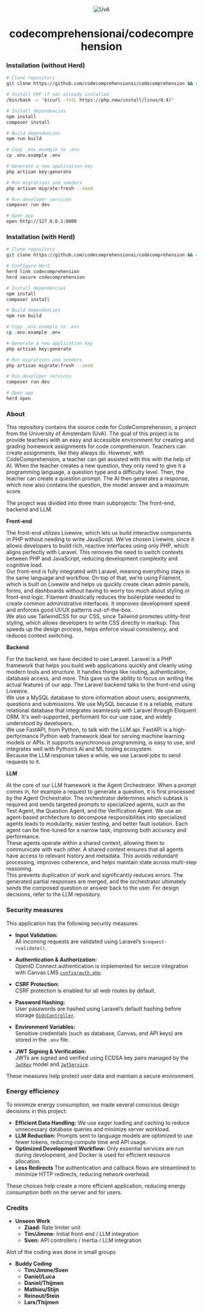 <p align="center">
  <img src="https://groeidocument.nl/cms/wp-content/uploads/2017/05/logo-uva.png" alt="UvA"/>
</p>

<h1 align="center">
  codecomprehensionai/codecomprehension
</h1>

### Installation (without Herd)

```sh
# Clone repository
git clone https://github.com/codecomprehensionai/codecomprehension && cd codecomprehension

# Install PHP if not already installed
/bin/bash -c "$(curl -fsSL https://php.new/install/linux/8.4)"

# Install dependencies
npm install
composer install

# Build dependencies
npm run build

# Copy .env.example to .env
cp .env.example .env

# Generate a new application key
php artisan key:generate

# Run migrations and seeders
php artisan migrate:fresh --seed

# Run developer services
composer run dev

# Open app
open http://127.0.0.1:8000
```

### Installation (with Herd)

```sh
# Clone repository
git clone https://github.com/codecomprehensionai/codecomprehension && cd codecomprehension

# Configure Herd
herd link codecomprehension
herd secure codecomprehension

# Install dependencies
npm install
composer install

# Build dependencies
npm run build

# Copy .env.example to .env
cp .env.example .env

# Generate a new application key
php artisan key:generate

# Run migrations and seeders
php artisan migrate:fresh --seed

# Run developer services
composer run dev

# Open app
herd open
```

### About

This repository contains the source code for CodeComprehension, a project from the University of Amsterdam (UvA). The goal of this project is to provide teachers with an easy and accessible environment for creating and grading homework assignments for code comprehension.
Teachers can create assignments, like they always do. However, with CodeComprehension, a teacher can get assisted with this with the help of AI. When the teacher creates a new question, they only need to give it a programming language, a question type and a difficulty level. Then, the teacher can create a question prompt. The AI then generates a response, which now also contains the question, the model answer and a maximum score.

The project was divided into three main subprojects: The front-end, backend and LLM.

**Front-end**

The front-end utilizes Livewire, which lets us build interactive components in PHP without needing to write JavaScript. We've chosen Livewire, since it allows developers to build rich, reactive interfaces using only PHP, which aligns perfectly with Laravel. This removes the need to switch contexts between PHP and JavaScript, reducing development complexity and cognitive load.<br>
Our front-end is fully integrated with Laravel, meaning everything stays in the same language and workflow. On top of that, we’re using Filament, which is built on Livewire and helps us quickly create clean admin panels, forms, and dashboards without having to worry too much about styling or front-end logic. Filament drastically reduces the boilerplate needed to create common administrative interfaces. It improves development speed and enforces good UI/UX patterns out-of-the-box.<br>
We also use TailwindCSS for our CSS, since Tailwind promotes utility-first styling, which allows developers to write CSS directly in markup. This speeds up the design process, helps enforce visual consistency, and reduces context switching.

**Backend**

For the backend, we have decided to use Laravel. Laravel is a PHP framework that helps you build web applications quickly and cleanly using modern tools and structure. It handles things like routing, authentication, database access, and more. This gave us the ability to focus on writing the actual features of our app. The Laravel backend talks to the front-end using Livewire.<br>
We use a MySQL database to store information about users, assignments, questions and submissions. We use MySQL because it is a reliable, mature relational database that integrates seamlessly with Laravel through Eloquent ORM. It's well-supported, performant for our use case, and widely understood by developers.<br>
We use FastAPI, from Python, to talk with the LLM api. FastAPI is a high-performance Python web framework ideal for serving machine learning models or APIs. It supports asynchronous programming, is easy to use, and integrates well with Python’s AI and ML tooling ecosystem.<br>
Because the LLM response takes a while, we use Laravel jobs to send requests to it.

**LLM**

At the core of our LLM framework is the Agent Orchestrator. When a prompt comes in, for example a request to generate a question, it is first processed by the Agent Orchestrator. The orchestrator determines which subtask is required and sends targeted prompts to specialized agents, such as the Test Agent, the Question Agent, and the Verification Agent. We use an agent-based architecture to decompose responsibilities into specialized agents leads to modularity, easier testing, and better fault isolation. Each agent can be fine-tuned for a narrow task, improving both accuracy and performance.<br>
These agents operate within a shared context, allowing them to communicate with each other. A shared context ensures that all agents have access to relevant history and metadata. This avoids redundant processing, improves coherence, and helps maintain state across multi-step reasoning.<br>
This prevents duplication of work and significantly reduces errors. The generated partial responses are merged, and the orchestrator ultimately sends the composed question or answer back to the user. For design decisions, refer to the LLM repository.

### Security measures 

This application has the following security measures:

- **Input Validation:**  
  All incoming requests are validated using Laravel’s `$request->validate()`.

- **Authentication & Authorization:**  
  OpenID Connect authentication is implemented for secure integration with Canvas LMS [`config/auth.php`](config/auth.php).

- **CSRF Protection:**  
  CSRF protection is enabled for all web routes by default.

- **Password Hashing:**  
  User passwords are hashed using Laravel’s default hashing before storage [`OidcController`](app/Http/Controllers/OidcController.php).

- **Environment Variables:**  
  Sensitive credentials (such as database, Canvas, and API keys) are stored in the `.env` file.

- **JWT Signing & Verification:**  
  JWTs are signed and verified using ECDSA key pairs managed by the [`JwtKey`](app/Models/JwtKey.php) model and [`JwtService`](app/Services/Jwt/JwtService.php). 

These measures help protect user data and maintain a secure environment.

### Energy efficiency

To minimize energy consumption, we made several conscious design decisions in this project:

- **Efficient Data Handling:** We use eager loading and caching to reduce unnecessary database queries and minimize server workload.
- **LLM Reduction:** Prompts sent to language models are optimized to use fewer tokens, reducing compute time and API usage.
- **Optimized Development Workflow:** Only essential services are run during development, and Docker is used for efficient resource allocation.
- **Less Redirects** The authentication and callback flows are streamlined to minimize HTTP redirects, reducing network overhead.

These choices help create a more efficient application, reducing energy consumption both on the server and for users.

### Credits 
- **Unseen Work**
    - **Ziaad:** Rate limiter unit
    - **Tim/Jimme:** Initial front-end / LLM integration
    - **Sven:** API controllers / Inertia / LLM integration
  
Alot of the coding was done in small groups
- **Buddy Coding**
    - **Tim/Jimme/Sven** 
    - **Daniel/Luca**
    - **Daniel/Thijmen**
    - **Mathieu/Stijn**
    - **Reinout/Stein**
    - **Lars/Thijmen**
